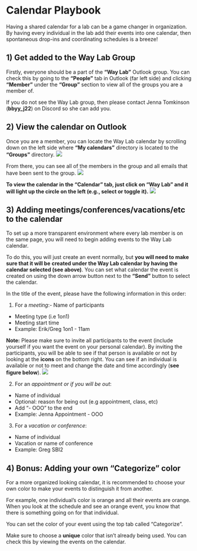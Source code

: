 # Calendar Playbook

Having a shared calendar for a lab can be a game changer in organization.
By having every individual in the lab add their events into one calendar, then spontaneous drop-ins and coordinating schedules is a breeze!

## 1) Get added to the Way Lab Group

Firstly, everyone should be a part of the **“Way Lab”** Outlook group.
You can check this by going to the **“People”** tab in Outlook (far left side) and clicking **“Member”** under the **“Group”** section to view all of the groups you are a member of.

If you do not see the Way Lab group, then please contact Jenna Tomkinson (**bbyy_j22**) on Discord so she can add you.

## 2) View the calendar on Outlook

Once you are a member, you can locate the Way Lab calendar by scrolling down on the left side where **“My calendars”** directory is located to the **“Groups”** directory.
![](https://lh7-rt.googleusercontent.com/docsz/AD_4nXegjl3wPvlG4YnCUjPROpN7gUT8AaMrWfJQKjycH6qdxNHfIBrzjhDbphX8lUv_CBU0ycXrhuOuqPxq8a1bkbFuhcpwP_3hVEPDW6z-D8MH6auppBI1TDcC3Rquo0D82O8glBqL7Lv_09yzeQi5nX_mRxM?key=4ysa4Wf6B8boRhTno5lzXg)

From there, you can see all of the members in the group and all emails that have been sent to the group.
![](https://lh7-rt.googleusercontent.com/docsz/AD_4nXfLxls50b1NHfVYh32wT7I0cabio8Y7uMta_bVQNUMbWyJTLRdnHfSaw7jM1FQ3EriLYSfozV-ByARplXQnUO9vOINDBXmMy2oFpS4bEUAD_doQvzEckXF0ZuXGFBZZcWFdKyyJWlguWBs2O6LpYSTvWwAM?key=4ysa4Wf6B8boRhTno5lzXg)

**To view the calendar in the “Calendar” tab, just click on “Way Lab” and it will light up the circle on the left (e.g., select or toggle it).**
![](https://lh7-rt.googleusercontent.com/docsz/AD_4nXeIPxotkRGGQdwat9S-FaU7KKYpjNGhK0Gf1Df8aCfvy9KekwrQ8K3IY_Xbksw9yvsIEkbYpNFljiG-CxIAElpSWM-tHfdAiLy9RxoIbv0YZyQ7Eq-sZRmgx1z46jE7PgKU-o9DH_ignpnk4Xyl1C_1SiBN?key=4ysa4Wf6B8boRhTno5lzXg)

## 3) Adding meetings/conferences/vacations/etc to the calendar

To set up a more transparent environment where every lab member is on the same page, you will need to begin adding events to the Way Lab calendar.

To do this, you will just create an event normally, but **you will need to make sure that it will be** **created under the Way Lab calendar by having the calendar selected (see above)**.
You can set what calendar the event is created on using the down arrow button next to the **“Send”** button to select the calendar.

In the title of the event, please have the following information in this order:

1. For a _meeting_:- Name of participants

- Meeting type (i.e 1on1)
- Meeting start time
- Example: Erik/Greg 1on1 - 11am

**Note:** Please make sure to invite all participants to the event (include yourself if you want the event on your personal calendar).
By inviting the participants, you will be able to see if that person is available or not by looking at the **icons** on the bottom right.
You can see if an individual is available or not to meet and change the date and time accordingly (**see figure below**).
![](https://lh7-rt.googleusercontent.com/docsz/AD_4nXdASeb-ER6cfx5-UY_M-S6cxY7xeDdYeBu-9JAlGo8MTf2ME-ll9PWlvRix8wg2GeUcO7ZocohsqfZORT-d3ptPpuHTSVQP5MphByOpVLO3WRugpRyBskC-MMS-JnglQH_m0V1hLMCxQIVW3xJSjuGLKDs?key=4ysa4Wf6B8boRhTno5lzXg)

2. For an _appointment or if you will be out_:

- Name of individual
- Optional: reason for being out (e.g appointment, class, etc)
- Add “- OOO” to the end
- Example: Jenna Appointment - OOO

3. For a _vacation or conference_:

- Name of individual
- Vacation or name of conference
- Example: Greg SBI2

## 4) Bonus: Adding your own “Categorize” color

For a more organized looking calendar, it is recommended to choose your own color to make your events to distinguish it from another.

For example, one individual’s color is orange and all their events are orange. When you look at the schedule and see an orange event, you know that there is something going on for that individual.

You can set the color of your event using the top tab called “Categorize”.

Make sure to choose a **unique** color that isn’t already being used.
You can check this by viewing the events on the calendar.
